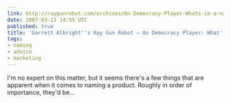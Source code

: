 ```yaml
---
link: http://raygunrobot.com/archives/On-Democracy-Player-Whats-in-a-name
date: 2007-03-13 14:55 UTC
published: true
title: 'Garrett Albright''s Ray Gun Robot — On Democracy Player: What''s in a name?'
tags:
- naming
- advice
- marketing
---
```


I'm no expert on this matter, but it seems there's a few things that are apparent when it comes to naming a product. Roughly in order of importance, they'd be…
